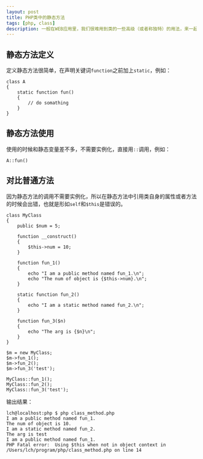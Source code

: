 ```yaml
---
layout: post
title: PHP类中的静态方法
tags: [php, class]
description: 一般在WEB应用里，我们很难用到类的一些高级（或者称独特）的用法，来一起学习一下静态方法的使用。
---
```


## 静态方法定义

定义静态方法很简单，在声明关键词`function`之前加上`static`，例如：

    class A
    {
        static function fun()
        {
            // do somathing
        }
    }

## 静态方法使用

使用的时候和静态变量差不多，不需要实例化，直接用`::`调用，例如：

    A::fun()

## 对比普通方法

因为静态方法的调用不需要实例化，所以在静态方法中引用类自身的属性或者方法的时候会出错，也就是形如`self`和`$this`是错误的。

    class MyClass
    {
        public $num = 5;

        function __construct()
        {
            $this->num = 10;
        }

        function fun_1()
        {
            echo "I am a public method named fun_1.\n";
            echo "The num of object is {$this->num}.\n";
        }

        static function fun_2()
        {
            echo "I am a static method named fun_2.\n";
        }

        function fun_3($n)
        {
            echo "The arg is {$n}\n";
        }
    }

    $m = new MyClass;
    $m->fun_1();
    $m->fun_2();
    $m->fun_3('test');

    MyClass::fun_1();
    MyClass::fun_2();
    MyClass::fun_3('test');

输出结果：

    lch@localhost:php $ php class_method.php
    I am a public method named fun_1.
    The num of object is 10.
    I am a static method named fun_2.
    The arg is test
    I am a public method named fun_1.
    PHP Fatal error:  Using $this when not in object context in /Users/lch/program/php/class_method.php on line 14
